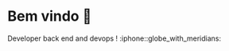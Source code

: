 <div align="left">
  <h1>Bem vindo 👋 </h1>
    <p> Developer back  end and devops ! :iphone::globe_with_meridians:
</div>

  

